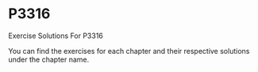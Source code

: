 # P3316
Exercise Solutions For P3316

You can find the exercises for each chapter and their respective solutions under the chapter name.
